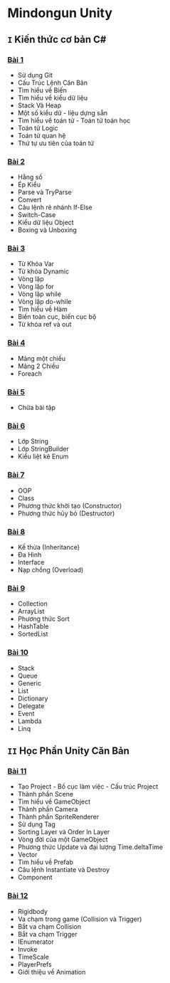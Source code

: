 # Mindongun Unity

## `I` Kiến thức cơ bản C#

### [Bài 1](https://mindongun123.github.io//blob/main/Document/Bai1.md)
- Sử dụng Git
- Cấu Trúc Lệnh Căn Bản
- Tìm hiểu về Biến
- Tìm hiểu về kiểu dữ liệu
- Stack Và Heap
- Một số kiểu dữ - liệu dựng sẵn
- Tìm hiểu về toán tử - Toán tử toán học
- Toán tử Logic
- Toán tử quan hệ
- Thứ tự ưu tiên của toán tử

### [Bài 2]()
- Hằng số
- Ép Kiểu
- Parse và TryParse
- Convert
- Câu lệnh rẽ nhánh If-Else
- Switch-Case
- Kiểu dữ liệu Object
- Boxing và Unboxing
### [Bài 3]()
- Từ Khóa Var
- Từ khóa Dynamic
- Vòng lặp
- Vòng lặp for
- Vòng lặp while
- Vòng lặp do-while
- Tìm hiểu về Hàm
- Biến toàn cục, biến cục bộ
- Từ khóa ref và out
### [Bài 4]()
- Mảng một chiều
- Mảng 2 Chiều
- Foreach
### [Bài 5]()
- Chữa bài tập
 
### [Bài 6]()	
- Lớp String
- Lớp StringBuilder
- Kiểu liệt kê Enum
### [Bài 7]()
- OOP
- Class
- Phương thức khởi tạo (Constructor)
- Phương thức hủy bỏ (Destructor)
### [Bài 8]()
- Kế thừa (Inheritance)
- Đa Hình
- Interface
- Nạp chồng (Overload)
### [Bài 9]()
- Collection
- ArrayList
- Phương thức Sort
- HashTable
- SortedList
### [Bài 10]()
- Stack
- Queue
- Generic
- List
- Dictionary
- Delegate
- Event
- Lambda
- Linq


## `II` Học Phần Unity Căn Bản

### [Bài 11]()
- Tạo Project - Bố cục làm việc - Cấu trúc Project
- Thành phần Scene
- Tìm hiểu về GameObject
- Thành phần Camera
- Thành phần SpriteRenderer
- Sử dụng Tag
- Sorting Layer và Order In Layer
- Vòng đời của một GameObject
- Phương thức Update và đại lượng Time.deltaTime
- Vector
- Tìm hiểu về Prefab
- Câu lệnh Instantiate và Destroy
- Component

### [Bài 12]()
- Rigidbody
- Va chạm trong game (Collision và Trigger)
- Bắt va chạm Collision
- Bắt va chạm Trigger
- IEnumerator
- Invoke
- TimeScale
- PlayerPrefs
- Giới thiệu về Animation
